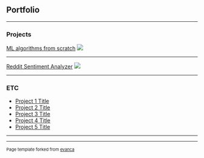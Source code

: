 ## Portfolio

---

### Projects

[ML algorithms from scratch](/sample_page)
<img src="images/dummy_thumbnail.jpg?raw=true"/>

---
[Reddit Sentiment Analyzer](/pdf/sample_presentation.pdf)
<img src="images/dummy_thumbnail.jpg?raw=true"/>

---


### ETC

- [Project 1 Title](http://example.com/)
- [Project 2 Title](http://example.com/)
- [Project 3 Title](http://example.com/)
- [Project 4 Title](http://example.com/)
- [Project 5 Title](http://example.com/)

---




---
<p style="font-size:11px">Page template forked from <a href="https://github.com/evanca/quick-portfolio">evanca</a></p>
<!-- Remove above link if you don't want to attibute -->
